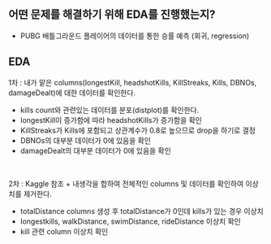 ## 어떤 문제를 해결하기 위해 EDA를 진행했는지?

- PUBG 배틀그라운드 플레이어의 데이터를 통한 승률 예측 (회귀, regression)

## EDA

1차 : 내가 맡은 columns(longestKill, headshotKills, KillStreaks, Kills, DBNOs, damageDealt)에 대한 데이터를 확인한다.
-  kills count와 관련있는 데이터를 분포(distplot)를 확인한다.
-  longestKill이 증가함에 따라 headshotKills가 증가함을 확인
-  KillStreaks가 Kills에 포함되고 상관계수가 0.8로 높으므로 drop을 하기로 결정
-  DBNOs의 대부분 데이터가 0에 있음을 확인
-  damageDealt의 대부분 데이터가 0에 있음을 확인
<br>

2차 : Kaggle 참조 + 내생각을 합하여 전체적인 columns 및 데이터를 확인하여 이상치를 제거한다.
- totalDistance columns 생성 후 totalDistance가 0인데 kills가 있는 경우 이상치
- longestkills, walkDistance, swimDistance, rideDistance 이상치 확인
- kill 관련 column 이상치 확인
